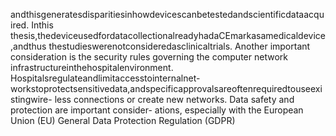 andthisgeneratesdisparitiesinhowdevicescanbetestedandscientificdataacquired. Inthis
thesis,thedeviceusedfordatacollectionalreadyhadaCEmarkasamedicaldevice,andthus
thestudieswerenotconsideredasclinicaltrials.
Another important consideration is the security rules governing the computer network
infrastructureinthehospitalenvironment. Hospitalsregulateandlimitaccesstointernalnet-
workstoprotectsensitivedata,andspecificapprovalsareoftenrequiredtouseexistingwire-
less connections or create new networks. Data safety and protection are important consider-
ations, especially with the European Union (EU) General Data Protection Regulation (GDPR)